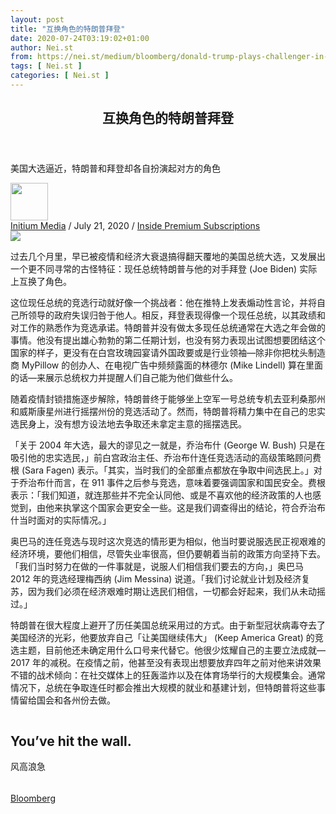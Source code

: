 ```yaml
---
layout: post
title: "互换角色的特朗普拜登"
date: 2020-07-24T03:19:02+01:00
author: Nei.st
from: https://nei.st/medium/bloomberg/donald-trump-plays-challenger-in-role-swap-with-joe-biden
tags: [ Nei.st ]
categories: [ Nei.st ]
---
```


<article class="post-23391 post type-post status-publish format-standard hentry category-bloomberg" id="post-23391"> <header class="page-header medium Archives"><div class="page-header__image"></div><div class="page-header__content"><h1 class="page-title text-align-center">互换角色的特朗普拜登</h1></div> </header><div class="entry-content aesop-entry-content" id="post-23391-content"><link as="font" crossorigin="anonymous" href="//cdn.jsdelivr.net/gh/0nd1jyU39XQ/_/glyph/font-face/0uIzqoZjSuJfvSBnvgXTcApMtcVhMcpr.woff" rel="preload" type="font/woff"/><link as="font" crossorigin="anonymous" href="//cdn.jsdelivr.net/gh/0nd1jyU39XQ/_/glyph/font-face/1sTnSLZWDKucPX6SAk.woff" rel="preload" type="font/woff"/><p class="blog-post__description">美国大选逼近，特朗普和拜登却各自扮演起对方的角色</p><span id="more-23391"></span><div class="entry-meta"><div class="entry-meta__avatars"><img class="avatar avatar-60 photo" height="60" src="https://cdn.jsdelivr.net/gh/0nd1jyU39XQ/_/img/1/560a3a49-f35c-1df3-4373-543690b4696e.jpg" width="60"/></div><div class="entry-meta__text"> <span class="byline"><a class="url fn" href="https://nei.st/medium/initium">Initium Media</a> <span aria-hidden="true">/ <time class="entry-date published updated">July 21, 2020</time> <span aria-hidden="true">/ <span class="byline"><a class="url fn" href="https://nei.st/medium/che">Inside Premium Subscriptions</a></span></span></span></span></div></div><div class="container large img"> <img alt=" " src="https://assets.bwbx.io/images/users/iqjWHBFdfxIU/ior.DkZV8tgQ/v0/1600x-1.jpg"/></div><p>过去几个月里，早已被疫情和经济大衰退搞得翻天覆地的美国总统大选，又发展出一个更不同寻常的古怪特征：现任总统特朗普与他的对手拜登 (Joe Biden) 实际上互换了角色。</p><p>这位现任总统的竞选行动就好像一个挑战者：他在推特上发表煽动性言论，并将自己所领导的政府失误归咎于他人。相反，拜登表现得像一个现任总统，以其政绩和对工作的熟悉作为竞选承诺。特朗普并没有做太多现任总统通常在大选之年会做的事情。他没有提出雄心勃勃的第二任期计划，也没有努力表现出试图想要团结这个国家的样子，更没有在白宫玫瑰园宴请外国政要或是行业领袖—除非你把枕头制造商 MyPillow 的创办人、在电视广告中频频露面的林德尔 (Mike Lindell) 算在里面的话—来展示总统权力并提醒人们自己能为他们做些什么。</p><p>随着疫情封锁措施逐步解除，特朗普终于能够坐上空军一号总统专机去亚利桑那州和威斯康星州进行摇摆州份的竞选活动了。然而，特朗普将精力集中在自己的忠实选民身上，没有想方设法地去争取还未拿定主意的摇摆选民。</p><p>「关于 2004 年大选，最大的谬见之一就是，乔治布什 (George W. Bush) 只是在吸引他的忠实选民，」前白宫政治主任、乔治布什连任竞选活动的高级策略顾问费根 (Sara Fagen) 表示。「其实，当时我们的全部重点都放在争取中间选民上。」对于乔治布什而言，在 911 事件之后参与竞选，意味着要强调国家和国民安全。费根表示：「我们知道，就连那些并不完全认同他、或是不喜欢他的经济政策的人也感觉到，由他来执掌这个国家会更安全一些。这是我们调查得出的结论，符合乔治布什当时面对的实际情况。」</p><p>奥巴马的连任竞选与现时这次竞选的情形更为相似，他当时要说服选民正视艰难的经济环境，要他们相信，尽管失业率很高，但仍要朝着当前的政策方向坚持下去。「我们当时努力在做的一件事就是，说服人们相信我们要去的方向，」奥巴马 2012 年的竞选经理梅西纳 (Jim Messina) 说道。「我们讨论就业计划及经济复苏，因为我们必须在经济艰难时期让选民们相信，一切都会好起来，我们从未动摇过。」</p><div class="code-block code-block-1" style="margin: 8px 0; clear: both;"><div class="container ads_KbHEVhh8Rw"><div class="card card--blog post-sidebar"><div class="card-body"><div class="logo_ngcontent-kty-0"> </div><div class="iframe-blocker U6XAMK63Vh00WqvF2BacIQ"><div class="background-h60B"> </div><div class="WumZiPCS4MeMw4pxQ"> </div></div></div><div class="card-footer"><div class="card-footer-wrapper" layout="row bottom-left"></div></div></div></div></div><p>特朗普在很大程度上避开了历任美国总统采用过的方式。由于新型冠状病毒夺去了美国经济的光彩，他要放弃自己「让美国继续伟大」 (Keep America Great) 的竞选主题，目前他还未确定用什么口号来代替它。他很少炫耀自己的主要立法成就—2017 年的减税。在疫情之前，他甚至没有表现出想要放弃四年之前对他来讲效果不错的战术倾向：在社交媒体上的狂轰滥炸以及在体育场举行的大规模集会。通常情况下，总统在争取连任时都会推出大规模的就业和基建计划，但特朗普将这些事情留给国会和各州份去做。</p><div class="aesop-content-comp-wrap aesop-content-comp-columns-1" id="aesop-content-component"><div class="container img gfw edge"><div class="BarrierFailsafe__fullBarrier___2bFWd"><div class="aspectRatioPlaceholder nykpaywall"><div class="progressiveMedia" data-height="880" data-width="1040">  <img alt="" class="progressiveMedia-image lazyload" data-src="https://cdn.jsdelivr.net/gh/0nd1jyU39XQ/_/img/1/full-desktop@2x.png" src="https://cdn.jsdelivr.net/gh/0nd1jyU39XQ/_/img/1/full-desktop@2x.png"/></div></div><h1 class="BarrierFailsafe__header___1VGQh">You’ve hit the wall.</h1><div class="BarrierFailsafe__body___2hQxl">风高浪急 <a class="wdAUwEkxSXQjBoQ" href="https://nei.st/medium/j2c6srlbezlceyrdintsxq" rel="noopener noreferrer nofollow" target="_blank"><span class="svgIcon svgIcon--questionMark svgIcon--19px"></span></a></div></div></div></div><div class="container qyoLgsBMfk2RyP6PZqEQUQ"><div class="TA9FsqtAclEQEnnC"><a class="q9pBoz6iftkg" href="https://nei.st/medium/che?source=https://www.bloomberg.com/news/articles/2020-06-25/donald-trump-plays-challenger-in-role-swap-with-joe-biden" rel="noopener noreferrer nofollow"><div class="ISq0AssRMiRdK46s31e1tA"><div class="VBC0sS11TRzyNj7ur4DqLQ"></div></div></a></div></div><div class="code-block code-block-2" style="margin: 8px 0; clear: both;"> <br/><div class="container ads_KbHEVhh8Rw"><div class="card card--blog post-sidebar"><div class="card-body"><div class="logo_ngcontent-kty-0"> </div><div class="iframe-blocker U6XAMK63Vh00WqvF2BacIQ"><div class="background-h60B"> </div><div class="WumZiPCS4MeMw4pxQ"> </div></div></div><div class="card-footer"><div class="card-footer-wrapper" layout="row bottom-left"></div></div></div></div></div></div> <footer class="entry-footer"><div class="categories icon-link"><a href="https://nei.st/category/medium/bloomberg" rel="category tag">Bloomberg</a></div> </footer></article>
